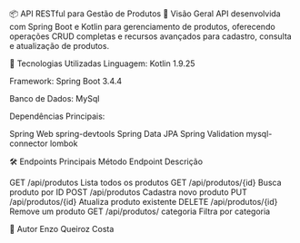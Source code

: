 📦 API RESTful para Gestão de Produtos
🌟 Visão Geral
API desenvolvida com Spring Boot e Kotlin para gerenciamento de produtos, oferecendo operações CRUD completas e recursos avançados para cadastro, consulta e atualização de produtos.

🚀 Tecnologias Utilizadas
Linguagem: Kotlin 1.9.25

Framework: Spring Boot 3.4.4

Banco de Dados: MySql

Dependências Principais:

Spring Web
spring-devtools
Spring Data JPA
Spring Validation
mysql-connector
lombok

🛠️ Endpoints Principais
Método	        Endpoint	               Descrição

GET	       /api/produtos	          Lista todos os produtos
GET	       /api/produtos/{id}	     Busca produto por ID
POST    	  /api/produtos	          Cadastra novo produto
PUT   	    /api/produtos/{id}	     Atualiza produto existente
DELETE     /api/produtos/{id}	     Remove um produto
GET        /api/produtos/          categoria	Filtra por categoria

🔗 Autor
Enzo Queiroz Costa
